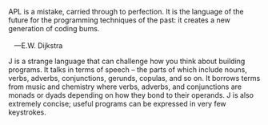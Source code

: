 <p class="verse">
APL is a mistake, carried through to perfection. It is the language of the future for the programming techniques of the past: it creates a new generation of coding bums.<br />
<br />
&#xa0;&#xa0;&#xa0;&#x2014;E.W. Dijkstra<br />
</p>

J is a strange language that can challenge how you think about building programs. It talks in terms of speech &#x2013; the parts of which include nouns, verbs, adverbs, conjunctions, gerunds, copulas, and so on. It borrows terms from music and chemistry where verbs, adverbs, and conjunctions are monads or dyads depending on how they bond to their operands. J is also extremely concise; useful programs can be expressed in very few keystrokes.
